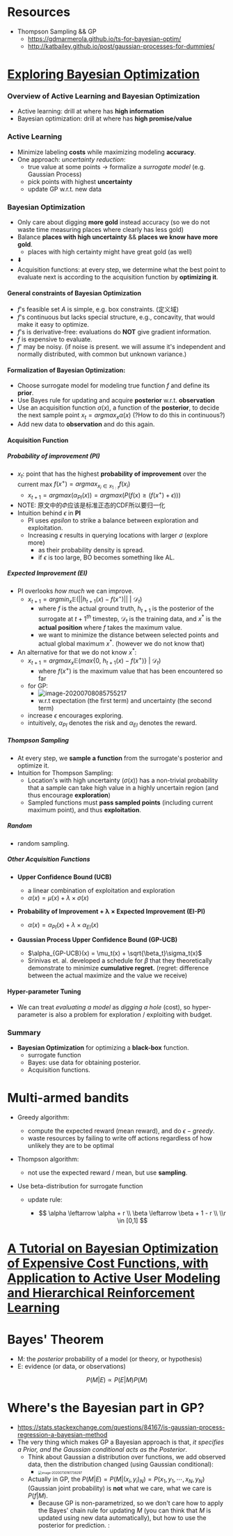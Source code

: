# Resources

- Thompson Sampling && GP
    - https://gdmarmerola.github.io/ts-for-bayesian-optim/
    - http://katbailey.github.io/post/gaussian-processes-for-dummies/

# [Exploring Bayesian Optimization](https://distill.pub/2020/bayesian-optimization/)

### Overview of Active Learning and Bayesian Optimization

- Active learning: drill at where has **high information**
- Bayesian optimization: drill at where has **high promise/value**

### Active Learning

- Minimize labeling **costs** while maximizing modeling **accuracy**.
- One approach: *uncertainty reduction*:
    - true value at some points -> formalize a *surrogate model* (e.g. Gaussian Process)
    - pick points with highest **uncertainty**
    - update GP w.r.t. new data

### Bayesian Optimization

- Only care about digging **more gold** instead accuracy (so we do not waste time measuring places where clearly has less gold)
- Balance **places with high uncertainty** && **places we know have more gold**.
    - places with high certainty might have great gold (as well) 
- :arrow_down:
- Acquisition functions: at every step, we determine what the best point to evaluate next is according to the acquisition function by **optimizing it**.

#### General constraints of Bayesian Optimization

- $f$'s feasible set $A$ is simple, e.g. box constraints. (定义域)
- $f$'s continuous but lacks special structure, e.g., concavity, that would make it easy to optimize.
- $f$'s is derivative-free: evaluations do **NOT** give gradient information.
- $f$ is expensive to evaluate.
- $f$' may be noisy. (if noise is present. we will assume it's independent and normally distributed, with common but unknown variance.)

#### Formalization of Bayesian Optimization:

- Choose surrogate model for modeling true function $f$ and define its **prior**.
- Use Bayes rule for updating and acquire **posterior** w.r.t. **observation**
- Use an acquisition function $\alpha(x)$, a function of the **posterior**, to decide the next sample point $x_t = argmax_x\alpha(x)$ (?How to do this in continuous?)
- Add new data to **observation** and do this again.

#### Acquisition Function

##### Probability of improvement (PI)

- $x_t$: point that has the highest **probability of improvement** over the current max $f(x^{+}) = argmax_{x_i\in x_{1:t}}f(x_i)$
    - $x_{t+1} = argmax(\alpha_{PI}(x)) = argmax(P(f(x) \geq (f(x^+) +\epsilon)))$
- NOTE: 原文中的$\Phi$应该是标准正态的CDF所以要归一化
- Intuition behind $\epsilon$ in **PI**
    - PI uses *epsilon* to strike a balance between exploration and exploitation.
    - Increasing $\epsilon$ results in querying locations with larger $\sigma$ (explore more)
        - as their probability density is spread.
        - if $\epsilon$ is too large, BO becomes something like AL.

##### Expected Improvement (EI)

- PI overlooks *how much* we can improve.
    - $x_{t+1} = argmin_x \mathbb{E}( ||h_{t+1}(x) - f(x^\star) || \ | \ \mathcal{D}_t)$
        - where $f$ is the actual ground truth, $h_{t+1}$ is the posterior of the surrogate at ${t+1}^{th}$ timestep, $\mathcal{D}_t$ is the training data, and $x^*$ is the **actual position** where $f$ takes the maximum value.
        - we want to minimize the distance between selected points and actual global maximum $x^*$. (however we do not know that) 
- An alternative for that we do not know $x^*$:
    - $x_{t+1} = argmax_x \mathbb{E} ( {max} \{ 0, \ h_{t+1}(x) - f(x^+) \} \ | \ \mathcal{D}_t)$
        - where $f(x^+)$ is the maximum value that has been encountered so far
    - for GP:
        - ![image-20200708085755217](./pic/image-20200708085755217.png)
        - w.r.t expectation (the first term) and uncertainty (the second term)
    - increase $\epsilon$ encourages exploring.
    - intuitively, $\alpha_{PI}$ denotes the risk and $\alpha_{EI}$ denotes the reward.

##### Thompson Sampling

- At every step, we **sample a function** from the surrogate's posterior and optimize it.
- Intuition for Thompson Sampling:
    - Location's with high uncertainty ($\sigma(x)$) has a non-trivial probability that a sample can take high value in a highly uncertain region (and thus encourage **exploration**)
    -  Sampled functions must **pass sampled points** (including current maximum point), and thus **exploitation**.

##### Random

- random sampling.

##### Other Acquisition Functions

- **Upper Confidence Bound (UCB)**
    - a linear combination of exploitation and exploration
    - $\alpha(x) = \mu(x) + \lambda \times \sigma(x)$

- **Probability of Improvement + λ × Expected Improvement (EI-PI)**
    - $\alpha(x) = \alpha_{PI}(x) + \lambda \times \alpha_{EI}(x)$

- **Gaussian Process Upper Confidence Bound (GP-UCB)**
    - $\alpha_{GP-UCB}(x) = \mu_t(x) + \sqrt{\beta_t}\sigma_t(x)$
    - Srinivas et. al. developed a schedule for $\beta$ that they theoretically demonstrate to minimize **cumulative regret.** (regret: difference between the actual maximize and the value we receive)

#### Hyper-parameter Tuning

- We can treat *evaluating a model* as *digging a hole* (cost), so hyper-parameter is also a problem for exploration / exploiting with budget.

### Summary

- **Bayesian Optimization** for  optimizing a **black-box** function.
    - surrogate function
    - Bayes: use data for obtaining posterior.
    - Acquisition functions.

# Multi-armed bandits

- Greedy algorithm:

    - compute the expected reward (mean reward), and do $\epsilon-greedy$.
    - waste resources by failing to write off actions regardless of how unlikely they are to be optimal

-  Thompson algorithm:

    - not use the expected reward / mean, but use **sampling**.

- Use beta-distribution for surrogate function

    - update rule:

        - $$
            \alpha \leftarrow \alpha + r \\
            \beta \leftarrow \beta + 1 - r \\
            \\r \in [0,1]
            $$


# [A Tutorial on Bayesian Optimization of Expensive Cost Functions, with Application to Active User Modeling and Hierarchical Reinforcement Learning](https://arxiv.org/pdf/1012.2599.pdf)

# Bayes' Theorem

- M: the *posterior* probability of a model (or theory, or hypothesis)
- E: evidence (or data, or observations)

$$
P(M|E) \propto P(E|M)P(M)
$$

# Where's the Bayesian part in GP?

- https://stats.stackexchange.com/questions/84167/is-gaussian-process-regression-a-bayesian-method
- The very thing which makes GP a Bayesian approach is that, *it specifies a Prior, and the Gaussian conditional acts as the Posterior*.
  - Think about Gaussian a distribution over functions, we add observed data, then the distribution changed (using Gaussian conditional):
    - <img src="./pic/index.md" alt="image-20200730161738297" style="zoom:50%;" />
  - Actually in GP, the $P(M|E) = P(M|(x_i,y_i)_N) =  P(x_1,y_1, \cdots, x_N,y_N)$ (Gaussian joint probability) is **not** what we care, what we care is $P(f|M)$.
    - Because GP is non-parametrized, so we don't care how to apply the Bayes' chain rule for updating $M$ (you can think that $M$ is updated using new data automatically), but how to use the posterior for prediction. :

